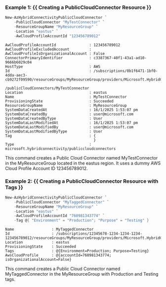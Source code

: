 ### Example 1: {{ Creating a PublicCloudConnector Resource }}
```powershell
New-AzHybridConnectivityPublicCloudConnector `
    -PublicCloudConnector "MyTestConnector" `
    -ResourceGroupName "MyResourceGroup" `
    -Location "eastus" `
    -AwCloudProfileAccountId "123456789012"
```

```output
AwCloudProfileAccountId               : 123456789012
AwCloudProfileExcludedAccount         :
AwCloudProfileIsOrganizationalAccount : False
ConnectorPrimaryIdentifier            : c3387367-40f1-43a1-ad10-9666b6029c04
HostType                              : AWS
Id                                    : /subscriptions/0b1f6471-1bf0-4dda-aec3-cb9272f09590/resourceGroups/MyResourceGroup/providers/Microsoft.HybridConnectivity
                                        /publicCloudConnectors/MyTestConnector
Location                              : eastus
Name                                  : MyTestConnector
ProvisioningState                     : Succeeded
ResourceGroupName                     : MyResourceGroup
SystemDataCreatedAt                   : 16/1/2025 1:53:07 pm
SystemDataCreatedBy                   : user@microsoft.com
SystemDataCreatedByType               : User
SystemDataLastModifiedAt              : 16/1/2025 1:53:07 pm
SystemDataLastModifiedBy              : user@microsoft.com
SystemDataLastModifiedByType          : User
Tag                                   : {
                                        }
Type                                  : microsoft.hybridconnectivity/publiccloudconnectors
```

This command creates a Public Cloud Connector named MyTestConnector in the MyResourceGroup located in the eastus region. It uses a dummy AWS Cloud Profile Account ID 123456789012.

### Example 2: {{ Creating a PublicCloudConnector Resource with Tags }}
```powershell
New-AzHybridConnectivityPublicCloudConnector `
    -PublicCloudConnector "MyTaggedConnector" `
    -ResourceGroupName "MyResourceGroup" `
    -Location "eastus" `
    -AwCloudProfileAccountId "760981343774" `
    -Tag @{ "Environment" = "Production"; "Purpose" = "Testing" }
```

```output
Name                 : MyTaggedConnector
Id                   : /subscriptions/12345678-1234-1234-1234-123456789012/resourceGroups/MyResourceGroup/providers/Microsoft.HybridConnectivity/publicCloudConnectors/MyTaggedConnector
Location             : eastus
ProvisioningState    : Succeeded
Tags                 : @{Environment=Production; Purpose=Testing}
AwsCloudProfile      : @{accountId=760981343774; isOrganizationalAccount=False}
```

This command creates a Public Cloud Connector named MyTaggedConnector in the MyResourceGroup with Production and Testing tags.

